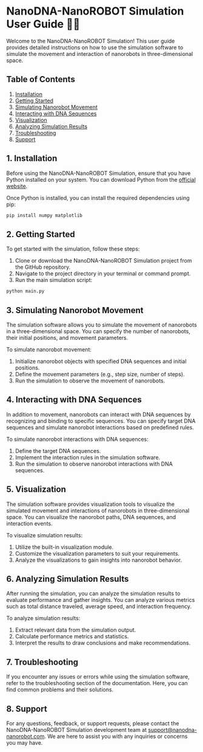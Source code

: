 # NanoDNA-NanoROBOT Simulation User Guide 🤖🧬

Welcome to the NanoDNA-NanoROBOT Simulation! This user guide provides detailed instructions on how to use the simulation software to simulate the movement and interaction of nanorobots in three-dimensional space.

## Table of Contents
1. [Installation](#installation)
2. [Getting Started](#getting-started)
3. [Simulating Nanorobot Movement](#simulating-nanorobot-movement)
4. [Interacting with DNA Sequences](#interacting-with-dna-sequences)
5. [Visualization](#visualization)
6. [Analyzing Simulation Results](#analyzing-simulation-results)
7. [Troubleshooting](#troubleshooting)
8. [Support](#support)

## 1. Installation <a name="installation"></a>
Before using the NanoDNA-NanoROBOT Simulation, ensure that you have Python installed on your system. You can download Python from the [official website](https://www.python.org).

Once Python is installed, you can install the required dependencies using pip:

```bash
pip install numpy matplotlib
   ```
## 2. Getting Started <a name="getting-started"></a>

To get started with the simulation, follow these steps:

1. Clone or download the NanoDNA-NanoROBOT Simulation project from the GitHub repository.
2. Navigate to the project directory in your terminal or command prompt.
3. Run the main simulation script:

```bash
python main.py
   ```
## 3. Simulating Nanorobot Movement <a name="simulating-nanorobot-movement"></a>

The simulation software allows you to simulate the movement of nanorobots in a three-dimensional space. You can specify the number of nanorobots, their initial positions, and movement parameters.

To simulate nanorobot movement:

1. Initialize nanorobot objects with specified DNA sequences and initial positions.
2. Define the movement parameters (e.g., step size, number of steps).
3. Run the simulation to observe the movement of nanorobots.

## 4. Interacting with DNA Sequences <a name="interacting-with-dna-sequences"></a>

In addition to movement, nanorobots can interact with DNA sequences by recognizing and binding to specific sequences. You can specify target DNA sequences and simulate nanorobot interactions based on predefined rules.

To simulate nanorobot interactions with DNA sequences:

1. Define the target DNA sequences.
2. Implement the interaction rules in the simulation software.
3. Run the simulation to observe nanorobot interactions with DNA sequences.

## 5. Visualization <a name="visualization"></a>

The simulation software provides visualization tools to visualize the simulated movement and interactions of nanorobots in three-dimensional space. You can visualize the nanorobot paths, DNA sequences, and interaction events.

To visualize simulation results:

1. Utilize the built-in visualization module.
2. Customize the visualization parameters to suit your requirements.
3. Analyze the visualizations to gain insights into nanorobot behavior.

## 6. Analyzing Simulation Results <a name="analyzing-simulation-results"></a>

After running the simulation, you can analyze the simulation results to evaluate performance and gather insights. You can analyze various metrics such as total distance traveled, average speed, and interaction frequency.

To analyze simulation results:

1. Extract relevant data from the simulation output.
2. Calculate performance metrics and statistics.
3. Interpret the results to draw conclusions and make recommendations.

## 7. Troubleshooting <a name="troubleshooting"></a>

If you encounter any issues or errors while using the simulation software, refer to the troubleshooting section of the documentation. Here, you can find common problems and their solutions.

## 8. Support <a name="support"></a>

For any questions, feedback, or support requests, please contact the NanoDNA-NanoROBOT Simulation development team at support@nanodna-nanorobot.com. We are here to assist you with any inquiries or concerns you may have.
